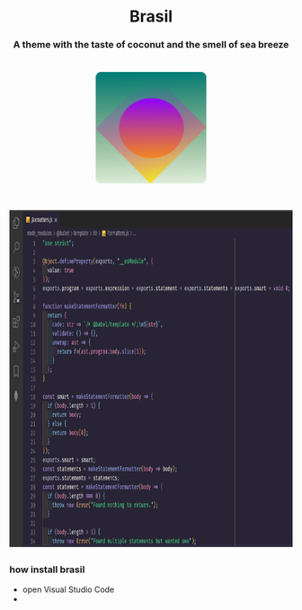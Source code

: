 <h1 align="center"> Brasil</h1>

<h3 align="center"> A theme with the taste of coconut and the smell of sea breeze </h3>

<h1 align="center">
  <img  src="https://raw.githubusercontent.com/ArthurMaverick/Brasil-theme/master/brasil/brasilImg.png" width="200" height="200"/>
</h1>

<h1 align="center">
<img src="https://raw.githubusercontent.com/ArthurMaverick/Brasil-theme/master/brasil/screenshot.png" width="1000" height="600"/>
</h1>

### how install brasil

- open Visual Studio Code 
- 




